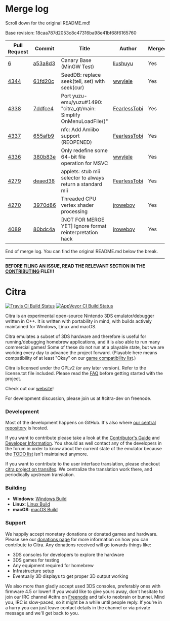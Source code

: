# Merge log

Scroll down for the original README.md!

Base revision: 18caa787d2053c8c47316ba98e41bf68f6165760

|Pull Request|Commit|Title|Author|Merged?|
|----|----|----|----|----|
|[6](https://github.com/citra-emu/citra-canary/pull/6)|[a53a8d3](https://github.com/citra-emu/citra-canary/pull/6/files/)|Canary Base (MinGW Test)|[liushuyu](https://github.com/liushuyu)|Yes|
|[4344](https://github.com/citra-emu/citra/pull/4344)|[61fd20c](https://github.com/citra-emu/citra/pull/4344/files/)|SeedDB: replace seek(tell, set) with seek(cur)|[wwylele](https://github.com/wwylele)|Yes|
|[4338](https://github.com/citra-emu/citra/pull/4338)|[7ddfce4](https://github.com/citra-emu/citra/pull/4338/files/)|Port yuzu-emu/yuzu#1490: "citra_qt/main: Simplify OnMenuLoadFile()"|[FearlessTobi](https://github.com/FearlessTobi)|Yes|
|[4337](https://github.com/citra-emu/citra/pull/4337)|[655afb9](https://github.com/citra-emu/citra/pull/4337/files/)|nfc: Add Amiibo support (REOPENED)|[FearlessTobi](https://github.com/FearlessTobi)|Yes|
|[4336](https://github.com/citra-emu/citra/pull/4336)|[380b83e](https://github.com/citra-emu/citra/pull/4336/files/)|Only redefine some 64-bit file operation for MSVC|[wwylele](https://github.com/wwylele)|Yes|
|[4279](https://github.com/citra-emu/citra/pull/4279)|[deaed38](https://github.com/citra-emu/citra/pull/4279/files/)|applets: stub mii selector to always return a standard mii|[FearlessTobi](https://github.com/FearlessTobi)|Yes|
|[4270](https://github.com/citra-emu/citra/pull/4270)|[3970d86](https://github.com/citra-emu/citra/pull/4270/files/)|Threaded CPU vertex shader processing|[jroweboy](https://github.com/jroweboy)|Yes|
|[4089](https://github.com/citra-emu/citra/pull/4089)|[80bdc4a](https://github.com/citra-emu/citra/pull/4089/files/)|[NOT FOR MERGE YET] Ignore format reinterpretation hack|[jroweboy](https://github.com/jroweboy)|Yes|


End of merge log. You can find the original README.md below the break.

------

**BEFORE FILING AN ISSUE, READ THE RELEVANT SECTION IN THE [CONTRIBUTING](https://github.com/citra-emu/citra/blob/master/CONTRIBUTING.md#reporting-issues) FILE!!!**

Citra
==============
[![Travis CI Build Status](https://travis-ci.org/citra-emu/citra.svg?branch=master)](https://travis-ci.org/citra-emu/citra)
[![AppVeyor CI Build Status](https://ci.appveyor.com/api/projects/status/sdf1o4kh3g1e68m9?svg=true)](https://ci.appveyor.com/project/bunnei/citra)

Citra is an experimental open-source Nintendo 3DS emulator/debugger written in C++. It is written with portability in mind, with builds actively maintained for Windows, Linux and macOS.

Citra emulates a subset of 3DS hardware and therefore is useful for running/debugging homebrew applications, and it is also able to run many commercial games! Some of these do not run at a playable state, but we are working every day to advance the project forward. (Playable here means compatibility of at least "Okay" on our [game compatibility list](https://citra-emu.org/game).)

Citra is licensed under the GPLv2 (or any later version). Refer to the license.txt file included. Please read the [FAQ](https://citra-emu.org/wiki/faq/) before getting started with the project.

Check out our [website](https://citra-emu.org/)!

For development discussion, please join us at #citra-dev on freenode.

### Development

Most of the development happens on GitHub. It's also where [our central repository](https://github.com/citra-emu/citra) is hosted.

If you want to contribute please take a look at the [Contributor's Guide](CONTRIBUTING.md) and [Developer Information](https://github.com/citra-emu/citra/wiki/Developer-Information). You should as well contact any of the developers in the forum in order to know about the current state of the emulator because the [TODO list](https://docs.google.com/document/d/1SWIop0uBI9IW8VGg97TAtoT_CHNoP42FzYmvG1F4QDA) isn't maintained anymore.

If you want to contribute to the user interface translation, please checkout [citra project on transifex](https://www.transifex.com/citra/citra). We centralize the translation work there, and periodically upstream translation.

### Building

* __Windows__: [Windows Build](https://github.com/citra-emu/citra/wiki/Building-For-Windows)
* __Linux__: [Linux Build](https://github.com/citra-emu/citra/wiki/Building-For-Linux)
* __macOS__: [macOS Build](https://github.com/citra-emu/citra/wiki/Building-for-macOS)


### Support
We happily accept monetary donations or donated games and hardware. Please see our [donations page](https://citra-emu.org/donate/) for more information on how you can contribute to Citra. Any donations received will go towards things like:
* 3DS consoles for developers to explore the hardware
* 3DS games for testing
* Any equipment required for homebrew
* Infrastructure setup
* Eventually 3D displays to get proper 3D output working

We also more than gladly accept used 3DS consoles, preferably ones with firmware 4.5 or lower! If you would like to give yours away, don't hesitate to join our IRC channel #citra on [Freenode](http://webchat.freenode.net/?channels=citra) and talk to neobrain or bunnei. Mind you, IRC is slow-paced, so it might be a while until people reply. If you're in a hurry you can just leave contact details in the channel or via private message and we'll get back to you.
